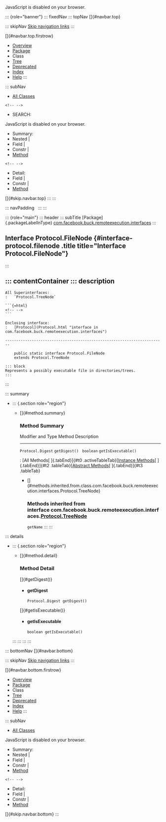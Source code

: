 <div>

JavaScript is disabled on your browser.

</div>

::: {role="banner"}
::: fixedNav
::: topNav
[]{#navbar.top}

::: skipNav
[Skip navigation links](#skip.navbar.top "Skip navigation links")
:::

[]{#navbar.top.firstrow}

-   [Overview](../../../../../index.html)
-   [Package](package-summary.html)
-   Class
-   [Tree](package-tree.html)
-   [Deprecated](../../../../../deprecated-list.html)
-   [Index](../../../../../index-all.html)
-   [Help](../../../../../help-doc.html)
:::

::: subNav
-   [All Classes](../../../../../allclasses.html)

```{=html}
<!-- -->
```
-   SEARCH:

<div>

<div>

JavaScript is disabled on your browser.

</div>

</div>

<div>

-   Summary: 
-   Nested \| 
-   Field \| 
-   Constr \| 
-   [Method](#method.summary)

```{=html}
<!-- -->
```
-   Detail: 
-   Field \| 
-   Constr \| 
-   [Method](#method.detail)

</div>

[]{#skip.navbar.top}
:::
:::

::: navPadding
 
:::
:::

::: {role="main"}
::: header
::: subTitle
[Package]{.packageLabelInType} [com.facebook.buck.remoteexecution.interfaces](package-summary.html)
:::

## Interface Protocol.FileNode {#interface-protocol.filenode .title title="Interface Protocol.FileNode"}
:::

::: contentContainer
::: description
-   

    All Superinterfaces:
    :   `Protocol.TreeNode`

    ```{=html}
    <!-- -->
    ```

    Enclosing interface:
    :   [Protocol](Protocol.html "interface in com.facebook.buck.remoteexecution.interfaces")

    ------------------------------------------------------------------------

        public static interface Protocol.FileNode
        extends Protocol.TreeNode

    ::: block
    Represents a possibly executable file in directories/trees.
    :::
:::

::: summary
-   ::: {.section role="region"}
    -   []{#method.summary}

        ### Method Summary

          Modifier and Type   Method                Description
          ------------------- --------------------- -------------
          `Protocol.Digest`   `getDigest()`          
          `boolean`           `getIsExecutable()`    

          : [All Methods[ ]{.tabEnd}]{#t0 .activeTableTab}[[Instance
          Methods](javascript:show(2);)[ ]{.tabEnd}]{#t2
          .tableTab}[[Abstract
          Methods](javascript:show(4);)[ ]{.tabEnd}]{#t3 .tableTab}

        -   []{#methods.inherited.from.class.com.facebook.buck.remoteexecution.interfaces.Protocol.TreeNode}

            ### Methods inherited from interface com.facebook.buck.remoteexecution.interfaces.[Protocol.TreeNode](Protocol.TreeNode.html "interface in com.facebook.buck.remoteexecution.interfaces")

            `getName`
    :::
:::

::: details
-   ::: {.section role="region"}
    -   []{#method.detail}

        ### Method Detail

        []{#getDigest()}

        -   #### getDigest

            ``` methodSignature
            Protocol.Digest getDigest()
            ```

        []{#getIsExecutable()}

        -   #### getIsExecutable

            ``` methodSignature
            boolean getIsExecutable()
            ```
    :::
:::
:::
:::

::: bottomNav
[]{#navbar.bottom}

::: skipNav
[Skip navigation links](#skip.navbar.bottom "Skip navigation links")
:::

[]{#navbar.bottom.firstrow}

-   [Overview](../../../../../index.html)
-   [Package](package-summary.html)
-   Class
-   [Tree](package-tree.html)
-   [Deprecated](../../../../../deprecated-list.html)
-   [Index](../../../../../index-all.html)
-   [Help](../../../../../help-doc.html)
:::

::: subNav
-   [All Classes](../../../../../allclasses.html)

<div>

<div>

JavaScript is disabled on your browser.

</div>

</div>

<div>

-   Summary: 
-   Nested \| 
-   Field \| 
-   Constr \| 
-   [Method](#method.summary)

```{=html}
<!-- -->
```
-   Detail: 
-   Field \| 
-   Constr \| 
-   [Method](#method.detail)

</div>

[]{#skip.navbar.bottom}
:::
